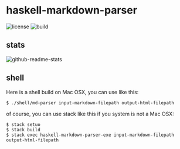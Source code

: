 # haskell-markdown-parser

![license](https://img.shields.io/github/license/MurakamiKennzo/haskell-markdown-parser)
![build](https://img.shields.io/badge/build-0.1.0.0--test-green)

## stats

![github-readme-stats](https://github-readme-stats.anuraghazra1.vercel.app/api/pin/?username=MurakamiKennzo&repo=haskell-markdown-parser&theme=radical)

## shell

Here is a shell build on Mac OSX, you can use like this:

```shell
$ ./shell/md-parser input-markdown-filepath output-html-filepath
```

of course, you can use stack like this if you system is not a Mac OSX:

```shell
$ stack setuo
$ stack build
$ stack exec haskell-markdown-parser-exe input-markdown-filepath output-html-filepath
```

